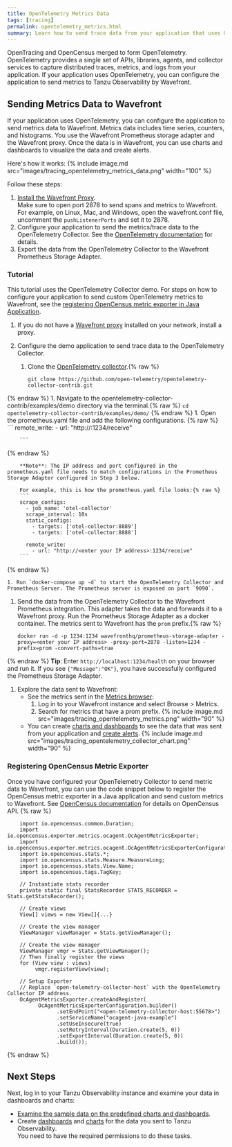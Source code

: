 ```yaml
---
title: OpenTelemetry Metrics Data
tags: [tracing]
permalink: opentelemetry_metrics.html
summary: Learn how to send trace data from your application that uses OpenTelemetry to Tanzu Observability.
---
```

OpenTracing and OpenCensus merged to form OpenTelemetry. OpenTelemetry provides a single set of APIs, libraries, agents, and collector services to capture distributed traces, metrics, and logs from your application. If your application uses OpenTelemetry, you can configure the application to send metrics to Tanzu Observability by Wavefront.

## Sending Metrics Data to Wavefront

If your application uses OpenTelemetry, you can configure the application to send metrics data to Wavefront. Metrics data includes time series, counters, and histograms. You use the Wavefront Prometheus storage adapter and the Wavefront proxy. Once the data is in Wavefront, you can use charts and dashboards to visualize the data and create alerts.

Here's how it works:
{% include image.md src="images/tracing_opentelemetry_metrics_data.png" width="100" %}

Follow these steps:

1. [Install the Wavefront Proxy](proxies_installing.html).
   <br/>Make sure to open port 2878 to send spans and metrics to Wavefront. For example, on Linux, Mac, and Windows, open the wavefront.conf file, uncomment  the `pushListenerPorts` and set it to 2878.
1. Configure your application to send the metrics/trace data to the OpenTelemetry Collector. See the [OpenTelemetry documentation](https://opentelemetry.io/docs/collector/) for details.
1. Export the data from the OpenTelemetry Collector to the Wavefront Prometheus Storage Adapter. 

### Tutorial

This tutorial uses the OpenTelemetry Collector demo. For steps on how to configure your application to send custom OpenTelemetry metrics to Wavefront, see the [registering OpenCensus metric exporter in Java Application](#registering-opencensus-metric-exporter).

1. If you do not have a [Wavefront proxy](proxies.html) installed on your network, install a proxy.
1. Configure the demo application to send trace data to the OpenTelemetry Collector.

    1. Clone the [OpenTelemetry collector](https://github.com/open-telemetry/opentelemetry-collector-contrib.git).{% raw %}
        ```
        git clone https://github.com/open-telemetry/opentelemetry-collector-contrib.git
        ```
{% endraw %}
    1. Navigate to the opentelemetry-collector-contrib/examples/demo directory via the terminal.{% raw %}
        ```
        cd opentelemetry-collector-contrib/examples/demo/
        ```
{% endraw %}
    1. Open the prometheus.yaml file and add the following configurations.
        {% raw %}
        ```
        remote_write:
          - url: "http://<enter your IP address>:1234/receive"
        
        ```
{% endraw %}
        
        **Note**: The IP address and port configured in the prometheus.yaml file needs to match configurations in the Prometheus Storage Adapter configured in Step 3 below.
        
        For example, this is how the prometheus.yaml file looks:{% raw %}
        ```
        scrape_configs:
          - job_name: 'otel-collector'
          scrape_interval: 10s
          static_configs:
            - targets: ['otel-collector:8889']
            - targets: ['otel-collector:8888']

          remote_write:
            - url: "http://<enter your IP address>:1234/receive"
        ```
{% endraw %}
    
    1. Run `docker-compose up -d` to start the OpenTelemetry Collector and Prometheus Server. The Prometheus server is exposed on port `9090`.

1. Send the data from the OpenTelemetry Collector to the Wavefront Prometheus integration. This adapter takes the data and forwards it to a Wavefront proxy. 
    Run the Prometheus Storage Adapter as a docker container. The metrics sent to Wavefront has the `prom` prefix.{% raw %}
    ```
    docker run -d -p 1234:1234 wavefronthq/prometheus-storage-adapter -proxy=<enter your IP address> -proxy-port=2878 -listen=1234 -prefix=prom -convert-paths=true
    ```
{% endraw %}
    **Tip**: Enter `http://localhost:1234/health` on your browser and run it. If you see `{"Message":"OK"}`, you have successfully configured the Prometheus Storage Adapter.
  
1. Explore the data sent to Wavefront: 
    * See the metrics sent in the [Metrics browser](metrics_managing.html#metrics-browser):
        1. Log in to your Wavefront instance and select Browse > Metrics. 
        1. Search for metrics that have a prom prefix. 
{% include image.md src="images/tracing_opentelemetry_metrics.png" width="90" %}
    * You can create [charts and dashboards](ui_examine_data.html) to see the data that was sent from your application and [create alerts](alerts_manage.html).
{% include image.md src="images/tracing_opentelemetry_collector_chart.png" width="90" %}

### Registering OpenCensus Metric Exporter
Once you have configured your OpenTelemetry Collector to send metric data to Wavefront, you can use the code snippet below to register the OpenCensus metric exporter in a Java application and send custom metrics to Wavefront. See [OpenCensus documentation](https://opencensus.io/stats/) for details on OpenCensus API.
{% raw %}
```
    import io.opencensus.common.Duration;
    import io.opencensus.exporter.metrics.ocagent.OcAgentMetricsExporter;
    import io.opencensus.exporter.metrics.ocagent.OcAgentMetricsExporterConfiguration;
    import io.opencensus.stats.*;
    import io.opencensus.stats.Measure.MeasureLong;
    import io.opencensus.stats.View.Name;
    import io.opencensus.tags.TagKey;

    // Instantiate stats recorder
    private static final StatsRecorder STATS_RECORDER = Stats.getStatsRecorder();

    // Create views
    View[] views = new View[]{...}

    // Create the view manager
    ViewManager viewManager = Stats.getViewManager();

    // Create the view manager
    ViewManager vmgr = Stats.getViewManager();
    // Then finally register the views
    for (View view : views)
         vmgr.registerView(view);

    // Setup Exporter
    // Replace `open-telemetry-collector-host` with the OpenTelemetry Collector IP address.
    OcAgentMetricsExporter.createAndRegister(
          OcAgentMetricsExporterConfiguration.builder()
                .setEndPoint("<open-telemetry-collector-host:55678>")
                .setServiceName("ocagent-java-example")
                .setUseInsecure(true)
                .setRetryInterval(Duration.create(5, 0))
                .setExportInterval(Duration.create(5, 0))
                .build());
```
{% endraw %}

## Next Steps
Next, log in to your Tanzu Observability instance and examine your data in dashboards and charts:
* [Examine the sample data on the predefined charts and dashboards](tutorial_dashboards.html).
* Create [dashboards](ui_dashboards.html) and [charts](ui_charts.html) for the data you sent to Tanzu Observability. 
  <br/>You need to have the required permissions to do these tasks.
